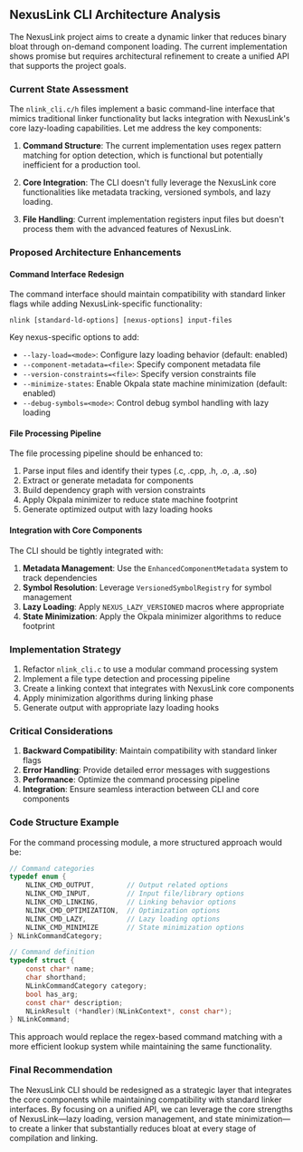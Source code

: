 
## NexusLink CLI Architecture Analysis

The NexusLink project aims to create a dynamic linker that reduces binary bloat through on-demand component loading. The current implementation shows promise but requires architectural refinement to create a unified API that supports the project goals.

### Current State Assessment

The `nlink_cli.c/h` files implement a basic command-line interface that mimics traditional linker functionality but lacks integration with NexusLink's core lazy-loading capabilities. Let me address the key components:

1. **Command Structure**: The current implementation uses regex pattern matching for option detection, which is functional but potentially inefficient for a production tool.

2. **Core Integration**: The CLI doesn't fully leverage the NexusLink core functionalities like metadata tracking, versioned symbols, and lazy loading.

3. **File Handling**: Current implementation registers input files but doesn't process them with the advanced features of NexusLink.

### Proposed Architecture Enhancements

#### Command Interface Redesign

The command interface should maintain compatibility with standard linker flags while adding NexusLink-specific functionality:

```
nlink [standard-ld-options] [nexus-options] input-files
```

Key nexus-specific options to add:

- `--lazy-load=<mode>`: Configure lazy loading behavior (default: enabled)
- `--component-metadata=<file>`: Specify component metadata file
- `--version-constraints=<file>`: Specify version constraints file
- `--minimize-states`: Enable Okpala state machine minimization (default: enabled)
- `--debug-symbols=<mode>`: Control debug symbol handling with lazy loading

#### File Processing Pipeline

The file processing pipeline should be enhanced to:

1. Parse input files and identify their types (.c, .cpp, .h, .o, .a, .so)
2. Extract or generate metadata for components
3. Build dependency graph with version constraints
4. Apply Okpala minimizer to reduce state machine footprint
5. Generate optimized output with lazy loading hooks

#### Integration with Core Components

The CLI should be tightly integrated with:

1. **Metadata Management**: Use the `EnhancedComponentMetadata` system to track dependencies
2. **Symbol Resolution**: Leverage `VersionedSymbolRegistry` for symbol management
3. **Lazy Loading**: Apply `NEXUS_LAZY_VERSIONED` macros where appropriate
4. **State Minimization**: Apply the Okpala minimizer algorithms to reduce footprint

### Implementation Strategy

1. Refactor `nlink_cli.c` to use a modular command processing system
2. Implement a file type detection and processing pipeline
3. Create a linking context that integrates with NexusLink core components
4. Apply minimization algorithms during linking phase
5. Generate output with appropriate lazy loading hooks

### Critical Considerations

1. **Backward Compatibility**: Maintain compatibility with standard linker flags
2. **Error Handling**: Provide detailed error messages with suggestions
3. **Performance**: Optimize the command processing pipeline
4. **Integration**: Ensure seamless interaction between CLI and core components

### Code Structure Example

For the command processing module, a more structured approach would be:

```c
// Command categories
typedef enum {
    NLINK_CMD_OUTPUT,        // Output related options
    NLINK_CMD_INPUT,         // Input file/library options
    NLINK_CMD_LINKING,       // Linking behavior options
    NLINK_CMD_OPTIMIZATION,  // Optimization options
    NLINK_CMD_LAZY,          // Lazy loading options
    NLINK_CMD_MINIMIZE       // State minimization options
} NLinkCommandCategory;

// Command definition
typedef struct {
    const char* name;
    char shorthand;
    NLinkCommandCategory category;
    bool has_arg;
    const char* description;
    NLinkResult (*handler)(NLinkContext*, const char*);
} NLinkCommand;
```

This approach would replace the regex-based command matching with a more efficient lookup system while maintaining the same functionality.

### Final Recommendation

The NexusLink CLI should be redesigned as a strategic layer that integrates the core components while maintaining compatibility with standard linker interfaces. By focusing on a unified API, we can leverage the core strengths of NexusLink—lazy loading, version management, and state minimization—to create a linker that substantially reduces bloat at every stage of compilation and linking.

